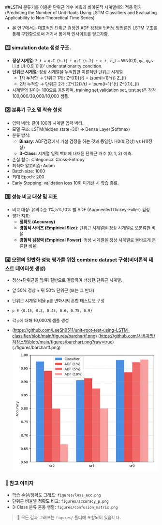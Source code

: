 ##LSTM 분류기를 이용한 단위근 개수 예측과 비이론적 시계열에의 적용 평가
(Predicting the Number of Unit Roots Using LSTM Classifiers and Evaluating Applicability to Non-Theoretical Time Series)

- 본 연구에서는 대표적인 단위근 검정인 ADF 검정을 딥러닝 방법론인 LSTM 구조를 통해 구현함으로써 거기서 통계적 인사이트를 얻고자함.

### 1️⃣ simulation data 생성 구조.
- **정상 시계열**: `Z_t = φ₁Z_{t−1} + φ₂Z_{t−2} + ε_t`, `ε_t ~ WN(0,1), φ₁, φ₂~ i.i.d U(-0.9, 0.9)' under stationarity condition.
- **단위근 시계열**: 정상 시계열을 누적합한 이론적인 단위근 시계열 
  - 1차 누적합 → 단위근 1개  : Z^{(1)}_{t} = \sum_{i=1}^{t} Z_{i}
  - 2차 누적합 → 단위근 2개  : Z^{(2)}_{t} = \sum_{i=1}^{t} Z^{(1)}_{i}
- 시계열의 길이는 100으로 동일하며, training set,validation set, test set은 각각 100,000/30,000/10,000 샘플.
### 2️⃣ 분류기 구조 및 학습 설정

- 입력 벡터: 길이 100의 시계열 입력 벡터.
- 모델 구조: LSTM(hidden state=30) → Dense Layer(Softmax)
- 분류 방식:
  - **Binary**: ADF검정에서 가설 검정을 하는 것과 동일함.  H0(비정상) vs H1(정상)
  - **3-Class**: 시계열 입력 벡터에 내재된 단위근 개수 (0, 1, 2) 예측.
- 손실 함수: Categorical Cross-Entropy
- 최적화 알고리즘: Adam
- Batch size: 1000
- 최대 Epoch: 200
- Early Stopping: validation loss 10회 미개선 시 학습 종료.

### 3️⃣ 성능 비교 대상 및 지표
- 비교 대상: 유의수준 1%,5%,10% 별 ADF (Augmented Dickey-Fuller) 검정
- 평가 지표:
  - **정확도 (Accuracy)**
  - **경험적 사이즈 (Empirical Size)**: 단위근 시계열을 정상 시계열로 오분류한 비율
  - **경험적 검정력 (Empirical Power)**: 정상 시계열을 정상 시계열로 올바르게 분류한 비율

### 4️⃣ 모델의 일반화 성능 평가를 위한 combine dataset 구성(비이론적 테스트 데이터셋 생성)
-  정상+단위근을 앞/뒤 절반으로 결합하여 생성한 단위근 시계열.  
-  앞 50% 정상 + 뒤 50% 단위근 (또는 그 반대)

- 단위근 시계열 비율 `p`를 변화시켜 혼합 테스트셋 구성  
- `p ∈ {0.15, 0.3, 0.45, 0.6, 0.75, 0.9}`
- 각 `p`에 대해 10,000개 샘플 생성
- (https://github.com/LeeSh9511/unit-root-test-using-LSTM-classifier/blob/main/figures/barchartf.png)
(https://github.com/사용자명/저장소명/blob/main/figures/barchart.png?raw=true)
(./figures/barchartf.png)
![그래프](./figures/barchartf.png)

### 📌 참고 이미지

- 학습 손실/정확도 그래프: `figures/loss_acc.png`
- 단위근 비율별 정확도 비교: `figures/accuracy_p.png`
- 3-Class 분류 혼동 행렬: `figures/confusion_matrix.png`

> 📁 모든 결과 그래프는 `figures/` 폴더에 포함되어 있습니다.

